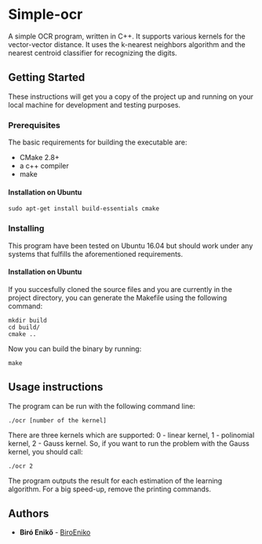 # Simple-ocr

A simple OCR program, written in C++. It supports various kernels for the vector-vector distance. It uses the k-nearest neighbors algorithm and the nearest centroid classifier for recognizing the digits.

## Getting Started

These instructions will get you a copy of the project up and running on your local machine for development and testing purposes.

### Prerequisites

The basic requirements for building the executable are:

* CMake 2.8+
* a c++ compiler
* make

#### Installation on Ubuntu

```
sudo apt-get install build-essentials cmake
```

### Installing

This program have been tested on Ubuntu 16.04 but should work under any systems that fulfills the aforementioned requirements.

#### Installation on Ubuntu

If you succesfully cloned the source files and you are currently in the project directory, you can generate the Makefile using the following command:

```
mkdir build
cd build/
cmake ..
```
Now you can build the binary by running:

```
make
```

## Usage instructions

The program can be run with the following command line:
```
./ocr [number of the kernel]
```
There are three kernels which are supported: 0 - linear kernel, 1 - polinomial kernel, 2 - Gauss kernel. So, if you want to run the problem with the Gauss kernel, you should call:
```
./ocr 2
```
The program outputs the result for each estimation of the learning algorithm. For a big speed-up, remove the printing commands.

## Authors

* **Biró Enikő** - [BiroEniko](https://github.com/biroeniko)
